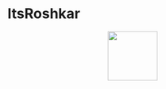 # ItsRoshkar
<div id="header" align="center">
  <img src="https://media.giphy.com/media/ftImbAZdYSVU9M7ajG/giphy.gif" width="100"/>
</div>
